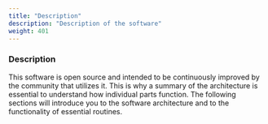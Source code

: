 ```yaml
---
title: "Description"
description: "Description of the software"
weight: 401
---
```


### Description

This software is open source and intended to be continuously improved by the community that utilizes it. This is why a summary of the architecture is essential to understand how individual parts function. The following sections will introduce you to the software architecture and to the functionality of essential routines. 
